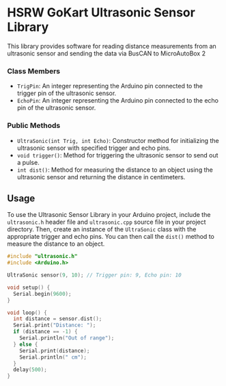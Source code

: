 # HSRW GoKart Ultrasonic Sensor Library

This library provides software for reading distance measurements from an ultrasonic sensor and sending the data via BusCAN to MicroAutoBox 2

### Class Members
- `TrigPin`: An integer representing the Arduino pin connected to the trigger pin of the ultrasonic sensor.
- `EchoPin`: An integer representing the Arduino pin connected to the echo pin of the ultrasonic sensor.

### Public Methods
- `UltraSonic(int Trig, int Echo)`: Constructor method for initializing the ultrasonic sensor with specified trigger and echo pins.
- `void trigger()`: Method for triggering the ultrasonic sensor to send out a pulse.
- `int dist()`: Method for measuring the distance to an object using the ultrasonic sensor and returning the distance in centimeters.

## Usage
To use the Ultrasonic Sensor Library in your Arduino project, include the `ultrasonic.h` header file and `ultrasonic.cpp` source file in your project directory. Then, create an instance of the `UltraSonic` class with the appropriate trigger and echo pins. You can then call the `dist()` method to measure the distance to an object.

```cpp
#include "ultrasonic.h"
#include <Arduino.h>

UltraSonic sensor(9, 10); // Trigger pin: 9, Echo pin: 10

void setup() {
  Serial.begin(9600);
}

void loop() {
  int distance = sensor.dist();
  Serial.print("Distance: ");
  if (distance == -1) {
    Serial.println("Out of range");
  } else {
    Serial.print(distance);
    Serial.println(" cm");
  }
  delay(500);
}
